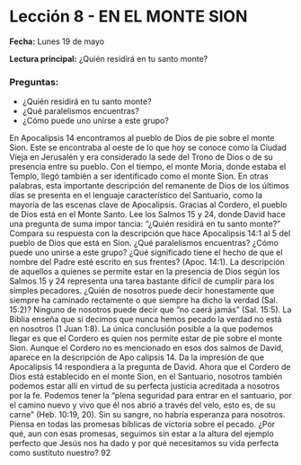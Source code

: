 # Lección 8 - EN EL MONTE SION

**Fecha:** Lunes 19 de mayo

**Lectura principal:** ¿Quién residirá en tu santo monte?

### Preguntas:
- ¿Quién residirá en tu santo monte?
- ¿Qué paralelismos encuentras?
- ¿Cómo puede uno unirse a este grupo?

En Apocalipsis 14 encontramos al pueblo de Dios de pie sobre el monte Sion. Este se encontraba al oeste de lo que hoy se conoce como la Ciudad Vieja en Jerusalén y era considerado la sede del Trono de Dios o de su presencia entre su pueblo. Con el tiempo, el monte Moria, donde estaba el Templo, llegó también a ser identificado como el monte Sion. En otras palabras, esta importante descripción del remanente de Dios de los últimos días se presenta en el lenguaje característico del Santuario, como la mayoría de las escenas clave de Apocalipsis. Gracias al Cordero, el pueblo de Dios está en el Monte Santo. Lee los Salmos 15 y 24, donde David hace una pregunta de suma impor­ tancia: “¿Quién residirá en tu santo monte?” Compara su respuesta con la descripción que hace Apocalipsis 14:1 al 5 del pueblo de Dios que está en Sion. ¿Qué paralelismos encuentras? ¿Cómo puede uno unirse a este grupo? ¿Qué significado tiene el hecho de que el nombre del Padre esté escrito en sus frentes? (Apoc. 14:1). La descripción de aquellos a quienes se permite estar en la presencia de Dios según los Salmos 15 y 24 representa una tarea bastante difícil de cumplir para los simples pecadores. ¿Quién de nosotros puede decir honestamente que siempre ha caminado rectamente o que siempre ha dicho la verdad (Sal. 15:2)? Ninguno de nosotros puede decir que “no caerá jamás” (Sal. 15:5). La Biblia enseña que si decimos que nunca hemos pecado la verdad no está en nosotros (1 Juan 1:8). La única conclusión posible a la que podemos llegar es que el Cordero es quien nos permite estar de pie sobre el monte Sion. Aunque el Cordero no es mencionado en esos dos salmos de David, aparece en la descripción de Apo­ calipsis 14. Da la impresión de que Apocalipsis 14 respondiera a la pregunta de David. Ahora que el Cordero de Dios está establecido en el monte Sion, en el Santuario, nosotros también podemos estar allí en virtud de su perfecta justicia acreditada a nosotros por la fe. Podemos tener la “plena seguridad para entrar en el santuario, por el camino nuevo y vivo que él nos abrió a través del velo, esto es, de su carne” (Heb. 10:19, 20). Sin su sangre, no habría esperanza para nosotros. Piensa en todas las promesas bíblicas de victoria sobre el pecado. ¿Por qué, aun con esas promesas, seguimos sin estar a la altura del ejemplo perfecto que Jesús nos ha dado y por qué necesitamos su vida perfecta como sustituto nuestro? 92